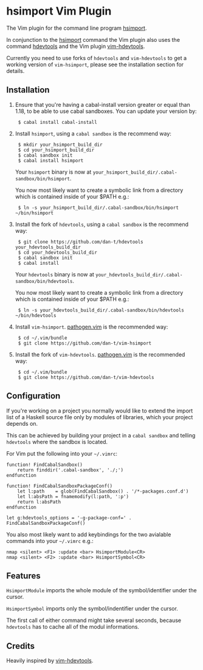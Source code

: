 hsimport Vim Plugin
===================

The Vim plugin for the command line program [hsimport](<https://github.com/dan-t/hsimport>).

In conjunction to the [hsimport](<https://github.com/dan-t/hsimport>) command the Vim plugin also
uses the command [hdevtools](<https://github.com/bitc/hdevtools/>) and the Vim plugin
[vim-hdevtools](<https://github.com/bitc/vim-hdevtools/>).

Currently you need to use forks of `hdevtools` and `vim-hdevtools` to get a working
version of `vim-hsimport`, please see the installation section for details.

Installation
------------

1. Ensure that you're having a cabal-install version greater or equal than 1.18, to be able
   to use cabal sandboxes. You can update your version by:

        $ cabal install cabal-install

2. Install `hsimport`, using a `cabal sandbox` is the recommend way:

        $ mkdir your_hsimport_build_dir
        $ cd your_hsimport_build_dir
        $ cabal sandbox init
        $ cabal install hsimport
   
    Your `hsimport` binary is now at `your_hsimport_build_dir/.cabal-sandbox/bin/hsimport`.

    You now most likely want to create a symbolic link from a directory which is contained
    inside of your $PATH e.g.:

        $ ln -s your_hsimport_build_dir/.cabal-sandbox/bin/hsimport ~/bin/hsimport 

3. Install the fork of `hdevtools`, using a `cabal sandbox` is the recommend way:

        $ git clone https://github.com/dan-t/hdevtools your_hdevtools_build_dir
        $ cd your_hdevtools_build_dir
        $ cabal sandbox init
        $ cabal install

    Your `hdevtools` binary is now at `your_hdevtools_build_dir/.cabal-sandbox/bin/hdevtools`.
    
    You now most likely want to create a symbolic link from a directory which is contained
    inside of your $PATH e.g.:

        $ ln -s your_hdevtools_build_dir/.cabal-sandbox/bin/hdevtools ~/bin/hdevtools

4. Install `vim-hsimport`. [pathogen.vim](<https://github.com/tpope/vim-pathogen/>)
   is the recommended way:

        $ cd ~/.vim/bundle
        $ git clone https://github.com/dan-t/vim-hsimport

5. Install the fork of `vim-hdevtools`. [pathogen.vim](<https://github.com/tpope/vim-pathogen/>)
   is the recommended way:

        $ cd ~/.vim/bundle
        $ git clone https://github.com/dan-t/vim-hdevtools  

Configuration
-------------

If you're working on a project you normally would like to extend the import list of a Haskell
source file only by modules of libraries, which your project depends on.

This can be achieved by building your project in a `cabal sandbox` and telling `hdevtools` where
the sandbox is located.

For Vim put the following into your `~/.vimrc`:

    function! FindCabalSandbox()
        return finddir('.cabal-sandbox', './;')
    endfunction
    
    function! FindCabalSandboxPackageConf()
        let l:path    = glob(FindCabalSandbox() . '/*-packages.conf.d')
        let l:absPath = fnamemodify(l:path, ':p')
        return l:absPath
    endfunction
    
    let g:hdevtools_options = '-g-package-conf=' . FindCabalSandboxPackageConf()


You also most likely want to add keybindings for the two avialable commands into your `~/.vimrc` e.g.:

    nmap <silent> <F1> :update <bar> HsimportModule<CR>
    nmap <silent> <F2> :update <bar> HsimportSymbol<CR>

Features
--------

`HsimportModule` imports the whole module of the symbol/identifier under the cursor.

`HsimportSymbol` imports only the symbol/indentifier under the cursor.

The first call of either command might take several seconds, because `hdevtools` has to
cache all of the modul informations.

Credits
-------

Heavily inspired by [vim-hdevtools](<https://github.com/bitc/vim-hdevtools/>).
